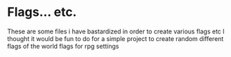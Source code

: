 # Flags... etc.

These are some files i have bastardized in order to create various flags etc 
I thought it would be fun to do for a simple project to create random different flags of the world flags for rpg settings
